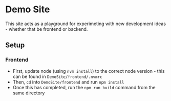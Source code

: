 # Demo Site

This site acts as a playground for experimeting with new development ideas - whether that be frontend or backend.

## Setup

### Frontend

- First, update node (using `nvm install`) to the correct node version - this can be found in `DemoSite/frontend/.nvmrc`
- Then, `cd` into `DemoSite/frontend` and run `npm install`
- Once this has completed, run the `npm run build` command from the same directory
